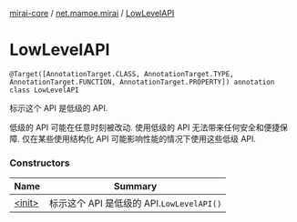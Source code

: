 [mirai-core](../../index.md) / [net.mamoe.mirai](../index.md) / [LowLevelAPI](./index.md)

# LowLevelAPI

`@Target([AnnotationTarget.CLASS, AnnotationTarget.TYPE, AnnotationTarget.FUNCTION, AnnotationTarget.PROPERTY]) annotation class LowLevelAPI`

标示这个 API 是低级的 API.

低级的 API 可能在任意时刻被改动.
使用低级的 API 无法带来任何安全和便捷保障.
仅在某些使用结构化 API 可能影响性能的情况下使用这些低级 API.

### Constructors

| Name | Summary |
|---|---|
| [&lt;init&gt;](-init-.md) | 标示这个 API 是低级的 API.`LowLevelAPI()` |
